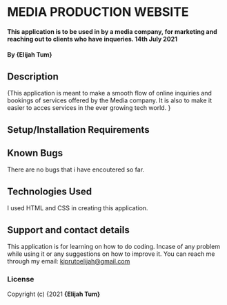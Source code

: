 # MEDIA PRODUCTION WEBSITE
#### This application is to be used in by a media company, for marketing and reaching out to clients who have inqueries. 14th July 2021
#### By **{Elijah Tum}**
## Description
{This application is meant to make a smooth flow of online inquiries and bookings of services offered by the Media company. It is also to make it easier to acces services in the ever growing tech world. }
## Setup/Installation Requirements

## Known Bugs
There are no bugs that i have encoutered so far. 
## Technologies Used
I used HTML and CSS in creating this application.
## Support and contact details
This application is for learning on how to do coding. Incase of any problem while using it or any suggestions on how to improve it. You can reach me through my email: kiprutoelijah@gmail.com
### License
Copyright (c) {2021 **{Elijah Tum}**
